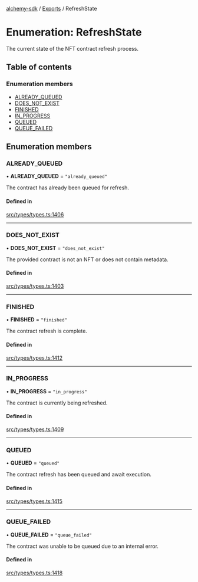 [alchemy-sdk](../README.md) / [Exports](../modules.md) / RefreshState

# Enumeration: RefreshState

The current state of the NFT contract refresh process.

## Table of contents

### Enumeration members

- [ALREADY\_QUEUED](RefreshState.md#already_queued)
- [DOES\_NOT\_EXIST](RefreshState.md#does_not_exist)
- [FINISHED](RefreshState.md#finished)
- [IN\_PROGRESS](RefreshState.md#in_progress)
- [QUEUED](RefreshState.md#queued)
- [QUEUE\_FAILED](RefreshState.md#queue_failed)

## Enumeration members

### ALREADY\_QUEUED

• **ALREADY\_QUEUED** = `"already_queued"`

The contract has already been queued for refresh.

#### Defined in

[src/types/types.ts:1406](https://github.com/alchemyplatform/alchemy-sdk-js/blob/4a7f568/src/types/types.ts#L1406)

___

### DOES\_NOT\_EXIST

• **DOES\_NOT\_EXIST** = `"does_not_exist"`

The provided contract is not an NFT or does not contain metadata.

#### Defined in

[src/types/types.ts:1403](https://github.com/alchemyplatform/alchemy-sdk-js/blob/4a7f568/src/types/types.ts#L1403)

___

### FINISHED

• **FINISHED** = `"finished"`

The contract refresh is complete.

#### Defined in

[src/types/types.ts:1412](https://github.com/alchemyplatform/alchemy-sdk-js/blob/4a7f568/src/types/types.ts#L1412)

___

### IN\_PROGRESS

• **IN\_PROGRESS** = `"in_progress"`

The contract is currently being refreshed.

#### Defined in

[src/types/types.ts:1409](https://github.com/alchemyplatform/alchemy-sdk-js/blob/4a7f568/src/types/types.ts#L1409)

___

### QUEUED

• **QUEUED** = `"queued"`

The contract refresh has been queued and await execution.

#### Defined in

[src/types/types.ts:1415](https://github.com/alchemyplatform/alchemy-sdk-js/blob/4a7f568/src/types/types.ts#L1415)

___

### QUEUE\_FAILED

• **QUEUE\_FAILED** = `"queue_failed"`

The contract was unable to be queued due to an internal error.

#### Defined in

[src/types/types.ts:1418](https://github.com/alchemyplatform/alchemy-sdk-js/blob/4a7f568/src/types/types.ts#L1418)
